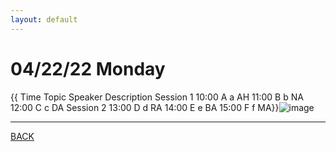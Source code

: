 ```yaml
---
layout: default
---
```


# 04/22/22 Monday
{{	Time	Topic	Speaker	Description
Session 1	10:00	A	a	AH
	11:00	B	b	NA
	12:00	C	c	DA
Session 2	13:00	D	d	RA
	14:00	E	e	BA
	15:00	F	f	MA}}![image](https://user-images.githubusercontent.com/100803293/161110878-f828572c-70f2-4ff4-8bbb-5cb220f47a59.png)

---

[BACK](../)
